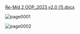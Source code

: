 [Re-Mid 2 OOP_2023 v2.0 (1).docx](https://github.com/AbdulRahmanAzam/Cpp/files/14880178/Re-Mid.2.OOP_2023.v2.0.1.docx)

![page0001](https://github.com/AbdulRahmanAzam/Cpp/assets/69141440/54532053-9adb-402f-998c-5fe89867a1f9)

![page0002](https://github.com/AbdulRahmanAzam/Cpp/assets/69141440/cbfa6d12-19fa-48b6-9b9e-992c9d07607b)
